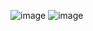 ![image](https://github.com/user-attachments/assets/c3a08e5b-f677-48eb-8e9a-af929b7a11f0)
![image](https://github.com/user-attachments/assets/44972f35-7753-4e0f-9eb3-b92ce3294027)


